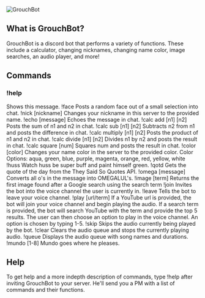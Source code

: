 ![GrouchBot](https://i.imgur.com/sT4OG9t.jpg)
## What is GrouchBot?
GrouchBot is a discord bot that performs a variety of functions. These include a calculator, changing nicknames, changing name color, image searches, an audio player, and more!

## Commands
### !help
Shows this message.
!face
Posts a random face out of a small selection into chat.
!nick [nickname]
Changes your nickname in this server to the provided name.
!echo [message]
Echoes the message in chat.
!calc add [n1] [n2]
Posts the sum of n1 and n2 in chat.
!calc sub [n1] [n2]
Subtracts n2 from n1 and posts the difference in chat.
!calc multiply [n1] [n2]
Posts the product of n1 and n2 in chat.
!calc divide [n1] [n2]
Divides n1 by n2 and posts the result in chat.
!calc square [num]
Squares num and posts the result in chat.
!color [color]
Changes your name color in the server to the provided color. 
Color Options: aqua, green, blue, purple, magenta, orange, red, yellow, white
!huss
Watch huss be super buff and paint himself green.
!qotd
Gets the quote of the day from the They Said So Quotes API.
!omega [message]
Converts all o's in the message into OMEGALUL's.
!image [term]
Returns the first image found after a Google search using the search term
!join
Invites the bot into the voice channel the user is currently in.
!leave
Tells the bot to leave your voice channel.
!play [url/term]
If a YouTube url is provided, the bot will join your voice channel and begin playing the audio. If a search term is provided, the bot will search YouTube with the term and provide the top 5 results. The user can then choose an option to play in the voice channel. An option is chosen by typing 1-5.
!skip
Skips the audio currently being played by the bot.
!clear
Clears the audio queue and stops the currently playing audio.
!queue
Displays the audio queue with song names and durations.
!mundo [1-8]
Mundo goes where he pleases. 

## Help
To get help and a more indepth description of commands, type !help after inviting GrouchBot to your server. He'll send you a PM with a list of commands and their functions.

